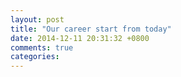 ```yaml
---
layout: post
title: "Our career start from today"
date: 2014-12-11 20:31:32 +0800
comments: true
categories: 
---
```


